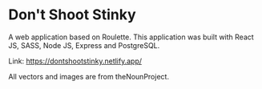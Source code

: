# Don't Shoot Stinky

A web application based on Roulette. This application was built with React JS, SASS, Node JS, Express and PostgreSQL. 

Link: https://dontshootstinky.netlify.app/

All vectors and images are from theNounProject.
